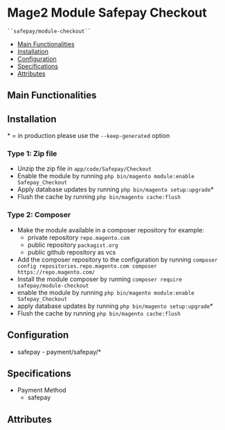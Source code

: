 # Mage2 Module Safepay Checkout

    ``safepay/module-checkout``

 - [Main Functionalities](#markdown-header-main-functionalities)
 - [Installation](#markdown-header-installation)
 - [Configuration](#markdown-header-configuration)
 - [Specifications](#markdown-header-specifications)
 - [Attributes](#markdown-header-attributes)


## Main Functionalities


## Installation
\* = in production please use the `--keep-generated` option

### Type 1: Zip file

 - Unzip the zip file in `app/code/Safepay/Checkout`
 - Enable the module by running `php bin/magento module:enable Safepay_Checkout`
 - Apply database updates by running `php bin/magento setup:upgrade`\*
 - Flush the cache by running `php bin/magento cache:flush`

### Type 2: Composer

 - Make the module available in a composer repository for example:
    - private repository `repo.magento.com`
    - public repository `packagist.org`
    - public github repository as vcs
 - Add the composer repository to the configuration by running `composer config repositories.repo.magento.com composer https://repo.magento.com/`
 - Install the module composer by running `composer require safepay/module-checkout`
 - enable the module by running `php bin/magento module:enable Safepay_Checkout`
 - apply database updates by running `php bin/magento setup:upgrade`\*
 - Flush the cache by running `php bin/magento cache:flush`


## Configuration

 - safepay - payment/safepay/*


## Specifications

 - Payment Method
	- safepay


## Attributes



